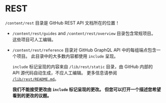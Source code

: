 # REST

`/content/rest` 目录是 GitHub REST API 文档所在的位置！

* `/content/rest/guides` and `/content/rest/overview` 目录包含常规项目。 这些项目可人工编辑。
* `/content/rest/reference` 目录对 GitHub GraphQL API 中的每组端点包含一个项目。 此目录中的大多数内容都使用 `include` 呈现。

  `include` 标记呈现的内容来自 `/lib/rest/static` 目录，由 GitHub 内部的 API 源代码自动生成，不应人工编辑。 更多信息请参阅 [`/lib/rest/README.md`](/lib/rest/README.md)。

  **我们不能接受更改由 `include` 标记呈现的更改。 但您可以打开一个描述您希望看到的更改的议题。**
